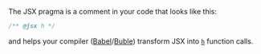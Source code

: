 The JSX pragma is a comment in your code that looks like this:

```jsx
/** @jsx h */
```

and helps your compiler ([Babel](https://babeljs.io)/[Buble](https://buble.surge.sh/guide)) transform JSX into [`h`]() function calls.
